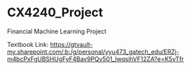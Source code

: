 # CX4240_Project
Financial Machine Learning Project



Textbook Link: https://gtvault-my.sharepoint.com/:b:/g/personal/yyu473_gatech_edu/ERZj-m4bcPxFgUBSHUgFyF4Bav9PQv501_lwqsihVF12ZA?e=K5vTfr
